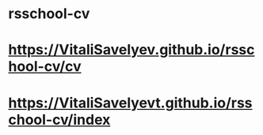 # rsschool-cv
# https://VitaliSavelyev.github.io/rsschool-cv/cv
# https://VitaliSavelyevt.github.io/rsschool-cv/index
